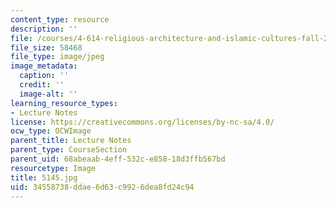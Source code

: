 ```yaml
---
content_type: resource
description: ''
file: /courses/4-614-religious-architecture-and-islamic-cultures-fall-2002/34558738ddae6d63c9926dea8fd24c94_5145.jpg
file_size: 58468
file_type: image/jpeg
image_metadata:
  caption: ''
  credit: ''
  image-alt: ''
learning_resource_types:
- Lecture Notes
license: https://creativecommons.org/licenses/by-nc-sa/4.0/
ocw_type: OCWImage
parent_title: Lecture Notes
parent_type: CourseSection
parent_uid: 68abeaab-4eff-532c-e858-18d3ffb567bd
resourcetype: Image
title: 5145.jpg
uid: 34558738-ddae-6d63-c992-6dea8fd24c94
---
```

